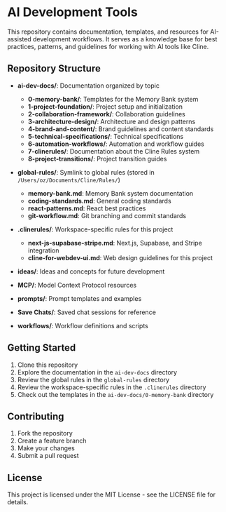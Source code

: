 # AI Development Tools

This repository contains documentation, templates, and resources for AI-assisted development workflows. It serves as a knowledge base for best practices, patterns, and guidelines for working with AI tools like Cline.

## Repository Structure

- **ai-dev-docs/**: Documentation organized by topic
  - **0-memory-bank/**: Templates for the Memory Bank system
  - **1-project-foundation/**: Project setup and initialization
  - **2-collaboration-framework/**: Collaboration guidelines
  - **3-architecture-design/**: Architecture and design patterns
  - **4-brand-and-content/**: Brand guidelines and content standards
  - **5-technical-specifications/**: Technical specifications
  - **6-automation-workflows/**: Automation and workflow guides
  - **7-clinerules/**: Documentation about the Cline Rules system
  - **8-project-transitions/**: Project transition guides

- **global-rules/**: Symlink to global rules (stored in `/Users/oz/Documents/Cline/Rules/`)
  - **memory-bank.md**: Memory Bank system documentation
  - **coding-standards.md**: General coding standards
  - **react-patterns.md**: React best practices
  - **git-workflow.md**: Git branching and commit standards

- **.clinerules/**: Workspace-specific rules for this project
  - **next-js-supabase-stripe.md**: Next.js, Supabase, and Stripe integration
  - **cline-for-webdev-ui.md**: Web design guidelines for this project

- **ideas/**: Ideas and concepts for future development
- **MCP/**: Model Context Protocol resources
- **prompts/**: Prompt templates and examples
- **Save Chats/**: Saved chat sessions for reference
- **workflows/**: Workflow definitions and scripts

## Getting Started

1. Clone this repository
2. Explore the documentation in the `ai-dev-docs` directory
3. Review the global rules in the `global-rules` directory
4. Review the workspace-specific rules in the `.clinerules` directory
5. Check out the templates in the `ai-dev-docs/0-memory-bank` directory

## Contributing

1. Fork the repository
2. Create a feature branch
3. Make your changes
4. Submit a pull request

## License

This project is licensed under the MIT License - see the LICENSE file for details.
